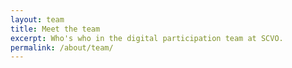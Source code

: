 ```yaml
---
layout: team
title: Meet the team
excerpt: Who's who in the digital participation team at SCVO.
permalink: /about/team/
---
```


